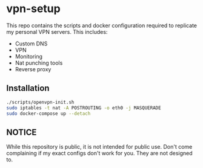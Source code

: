 # vpn-setup

This repo contains the scripts and docker configuration required to replicate my personal VPN servers. This includes:

 - Custom DNS
 - VPN
 - Monitoring
 - Nat punching tools
 - Reverse proxy

## Installation

```sh
./scripts/openvpn-init.sh
sudo iptables -t nat -A POSTROUTING -o eth0 -j MASQUERADE
sudo docker-compose up --detach
```

## NOTICE

While this repository is public, it is not intended for public use. Don't come complaining if my exact configs don't work for you. They are not designed to.
